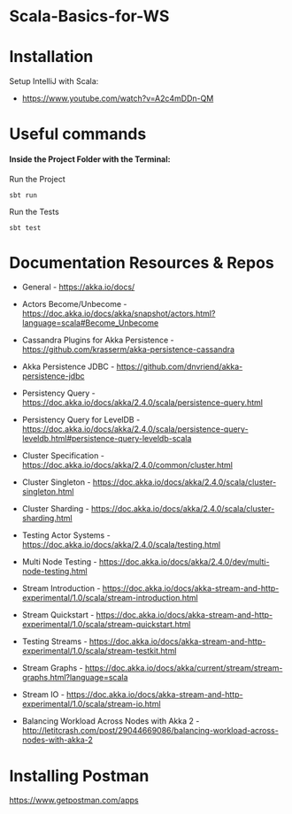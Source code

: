 # Scala-Basics-for-WS

# Installation 
Setup IntelliJ with Scala:
- https://www.youtube.com/watch?v=A2c4mDDn-QM

# Useful commands
#### Inside the Project Folder with the Terminal:

Run the Project
```
sbt run
```
Run the Tests
```
sbt test
```

# Documentation Resources & Repos
- General                                 - https://akka.io/docs/
- Actors Become/Unbecome                  - https://doc.akka.io/docs/akka/snapshot/actors.html?language=scala#Become_Unbecome

- Cassandra Plugins for Akka Persistence  - https://github.com/krasserm/akka-persistence-cassandra 
- Akka Persistence JDBC                   - https://github.com/dnvriend/akka-persistence-jdbc
- Persistency Query                       - https://doc.akka.io/docs/akka/2.4.0/scala/persistence-query.html
- Persistency Query for LevelDB           - https://doc.akka.io/docs/akka/2.4.0/scala/persistence-query-leveldb.html#persistence-query-leveldb-scala

- Cluster Specification                   - https://doc.akka.io/docs/akka/2.4.0/common/cluster.html
- Cluster Singleton                       - https://doc.akka.io/docs/akka/2.4.0/scala/cluster-singleton.html
- Cluster Sharding                        - https://doc.akka.io/docs/akka/2.4.0/scala/cluster-sharding.html

- Testing Actor Systems                   - https://doc.akka.io/docs/akka/2.4.0/scala/testing.html
- Multi Node Testing                      - https://doc.akka.io/docs/akka/2.4.0/dev/multi-node-testing.html

- Stream Introduction                     - https://doc.akka.io/docs/akka-stream-and-http-experimental/1.0/scala/stream-introduction.html
- Stream Quickstart                       - https://doc.akka.io/docs/akka-stream-and-http-experimental/1.0/scala/stream-quickstart.html
- Testing Streams                         - https://doc.akka.io/docs/akka-stream-and-http-experimental/1.0/scala/stream-testkit.html
- Stream Graphs                           - https://doc.akka.io/docs/akka/current/stream/stream-graphs.html?language=scala
- Stream IO                               - https://doc.akka.io/docs/akka-stream-and-http-experimental/1.0/scala/stream-io.html

- Balancing Workload Across Nodes with Akka 2 - http://letitcrash.com/post/29044669086/balancing-workload-across-nodes-with-akka-2

# Installing Postman
https://www.getpostman.com/apps


